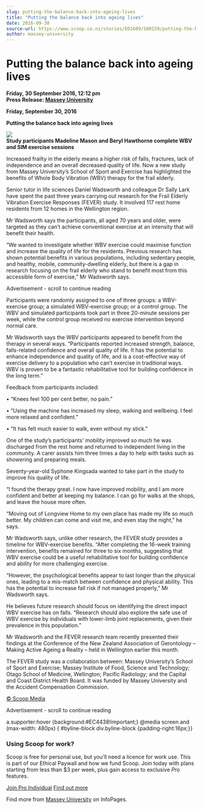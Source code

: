 ```yaml
---
slug: putting-the-balance-back-into-ageing-lives
title: "Putting the balance back into ageing lives"
date: 2016-09-30
source-url: https://www.scoop.co.nz/stories/ED1609/S00159/putting-the-balance-back-into-ageing-lives.htm
author: massey-university
---
```

Putting the balance back into ageing lives
==========================================

**Friday, 30 September 2016, 12:12 pm**  
**Press Release: [Massey University](https://info.scoop.co.nz/Massey_University)**

**Friday, September 30, 2016**

**Putting the balance back into ageing lives**

**![](http://img.scoop.co.nz/stories/images/1609/2ceb967214043e5e42e8.jpeg)**  
**Study participants Madeline Mason and Beryl Hawthorne complete WBV and SIM exercise sessions**

Increased frailty in the elderly means a higher risk of falls, fractures, lack of independence and an overall decreased quality of life. Now a new study from Massey University’s School of Sport and Exercise has highlighted the benefits of Whole Body Vibration (WBV) therapy for the frail elderly.

Senior tutor in life sciences Daniel Wadsworth and colleague Dr Sally Lark have spent the past three years carrying out research for the Frail Elderly Vibration Exercise Responses (FEVER) study. It involved 117 rest home residents from 12 homes in the Wellington region.

Mr Wadsworth says the participants, all aged 70 years and older, were targeted as they can’t achieve conventional exercise at an intensity that will benefit their health.

“We wanted to investigate whether WBV exercise could maximise function and increase the quality of life for the residents. Previous research has shown potential benefits in various populations, including sedentary people, and healthy, mobile, community-dwelling elderly, but there is a gap in research focusing on the frail elderly who stand to benefit most from this accessible form of exercise,” Mr Wadsworth says.

Advertisement - scroll to continue reading





Participants were randomly assigned to one of three groups: a WBV-exercise group; a simulated WBV-exercise group; or a control group. The WBV and simulated participants took part in three 20-minute sessions per week, while the control group received no exercise intervention beyond normal care.

Mr Wadsworth says the WBV participants appeared to benefit from the therapy in several ways. “Participants reported increased strength, balance, falls-related confidence and overall quality of life. It has the potential to enhance independence and quality of life, and is a cost-effective way of exercise delivery to a population who can’t exercise in traditional ways. WBV is proven to be a fantastic rehabilitative tool for building confidence in the long term.”

Feedback from participants included:

• “Knees feel 100 per cent better, no pain.”

• “Using the machine has increased my sleep, walking and wellbeing. I feel more relaxed and confident.”

• “It has felt much easier to walk, even without my stick.”

One of the study’s participants’ mobility improved so much he was discharged from the rest home and returned to independent living in the community. A carer assists him three times a day to help with tasks such as showering and preparing meals.

Seventy-year-old Syphone Kingsada wanted to take part in the study to improve his quality of life.

“I found the therapy great. I now have improved mobility, and I am more confident and better at keeping my balance. I can go for walks at the shops, and leave the house more often.

“Moving out of Longview Home to my own place has made my life so much better. My children can come and visit me, and even stay the night,” he says.

Mr Wadsworth says, unlike other research, the FEVER study provides a timeline for WBV-exercise benefits. “After completing the 16-week training intervention, benefits remained for three to six months, suggesting that WBV exercise could be a useful rehabilitative tool for building confidence and ability for more challenging exercise.

“However, the psychological benefits appear to last longer than the physical ones, leading to a mis-match between confidence and physical ability. This has the potential to increase fall risk if not managed properly,” Mr Wadsworth says.

He believes future research should focus on identifying the direct impact WBV exercise has on falls. “Research should also explore the safe use of WBV exercise by individuals with lower-limb joint replacements, given their prevalence in this population.”

Mr Wadsworth and the FEVER research team recently presented their findings at the Conference of the New Zealand Association of Gerontology – Making Active Ageing a Reality – held in Wellington earlier this month.

The FEVER study was a collaboration between: Massey University’s School of Sport and Exercise; Massey Institute of Food, Science and Technology; Otago School of Medicine, Wellington; Pacific Radiology; and the Capital and Coast District Health Board. It was funded by Massey University and the Accident Compensation Commission.

  

[© Scoop Media](http://www.scoop.co.nz/about/terms.html)  

Advertisement - scroll to continue reading



a.supporter:hover {background:#EC4438!important;} @media screen and (max-width: 480px) { #byline-block div.byline-block {padding-right:16px;}}

### Using Scoop for work?

Scoop is free for personal use, but you’ll need a licence for work use. This is part of our Ethical Paywall and how we fund Scoop. Join today with plans starting from less than $3 per week, plus gain access to exclusive _Pro_ features.  
  
[Join Pro Individual](https://pro.scoop.co.nz/Individual/?from=ProIn24) [Find out more](https://pro.scoop.co.nz/using-scoop-for-work/?from=ProIn24)

Find more from [Massey University](https://info.scoop.co.nz/Massey_University) on InfoPages.